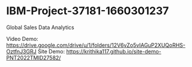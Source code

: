 # IBM-Project-37181-1660301237
Global Sales Data Analytics

Video Demo: https://drive.google.com/drive/u/1/folders/12V6vZo5vIAGuP2XUQoRHS-OztfnJ3GRJ
Site Demo: https://krithika117.github.io/site-demo-PNT2022TMID27582/
